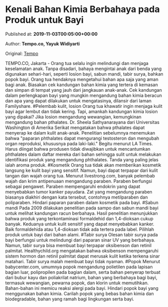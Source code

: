 
# Kenali Bahan Kimia Berbahaya pada Produk untuk Bayi

Published at: **2019-11-03T00:05:00+00:00**

Author: **Tempo.co, Yayuk Widiyarti**

Original: [Tempo](https://gaya.tempo.co/read/1267632/kenali-bahan-kimia-berbahaya-pada-produk-untuk-bayi?utm_source=Digital%20Marketing&utm_medium=Twitter&utm_campaign=dlvrit)

TEMPO.CO, Jakarta - Orang tua selalu ingin melindungi dan menjaga keselamatan anak. Tanpa disadari, bahaya mengintai anak dari benda yang digunakan sehari-hari, seperti losion bayi, sabun mandi, tabir surya, bahkan popok bayi.
Orang tua hendaknya mengetahui bahan apa saja yang aman bagi anak. Biasakan cek kandungan bahan kimia yang tertera di kemasan dan simpan di tempat yang jauh dari jangkauan anak-anak. Cek kandungan dalam perlengkapan bayi yang mungkin mengandung bahan kimia beracun dan apa yang dapat dilakukan untuk mengatasinya, dilansir dari laman Familyshare.
#Pelembab kulit, losion Orang tua khawatir ingin menjaga kulit bayi agar lembut dan tidak kering. Tapi, amankah kandungan kimia losion yang dipakai? Jika losion mengandung wewangian, kemungkinan mengandung bahan pthalates. Dr. Sheela Sathyanarayana dari Universitas Washington di Amerika Serikat mengatakan bahwa pthalates dapat menyerap ke dalam kulit anak-anak. Penelitian sebelumnya menemukan bahwa "paparan phthalates dapat mengurangi testosteron dan mengubah organ reproduksi, khususnya pada laki-laki." Begitu menurut LA Times.
Harus diingat bahwa produsen tidak diwajibkan untuk mencantumkan phthalates dalam daftar mereka dari bahan sehingga sulit untuk melakukan identifikasi produk yang mengandung phthalates. Tanda yang paling jelas ialah aroma produk.
#Kosmetik Orang tua tidak akan memberikan kosmetik langsung ke kulit bayi yang sensitif. Namun, bayi dapat terpapar dari kulit tangan dan wajah orang tua. Menurut livestrong.com, banyak pelembab wajah dan krim antipenuaan mengandung paraben. Paraben berfungsi sebagai pengawet. Paraben mempengaruhi endokrin yang dapat menyebabkan tumor kanker payudara. Zat yang mengandung paraben biasanya diakhiri dengan kata tersebut, contohnya metilparaben dan poliparaben. Hindari paparan paraben dalam kosmetik pada bayi.
#Sabun mandi Pada 2009 dilakukan penelitian pada sampo dan sabun mandi bayi untuk melihat kandungan racun berbahaya. Hasil penelitian menunjukkan bahwa produk yang terkontaminasi formaldehid dan 1,4-dioksan cukup banyak. Keduanya untuk kulit sensitif yang dapat menyebabkan kanker. Baik formaldehida atau 1,4-dioksan tidak ada tertera pada label. Pilihlah produk untuk bayi dari bahan alami.
#Tabir surya Olesan tabir surya pada bayi berfungsi untuk melindungi dari paparan sinar UV yang berbahaya. Namun, tabir surya bisa membuat bayi terpapar oksibenson dan retinil palmitat. Healthychild.org mengatakan bahwa oksibenson mempengaruhi sistem hormon dan retinil palmitat dapat merusak kulit ketika terkena sinar matahari. Tabir surya malah membuat bayi tidak nyaman.
#Popok Menurut babycenter.com, umumnya popok mengandung polietilen pada lapisan bagian luar, polipropilen pada bagian dalam, serta bahan penyerap terbuat dari bubur kayu dan poliakrilat natrium, bahan yang berbahaya bagi bayi, termasuk wewangian, pewarna popok, dan klorin untuk memutihkan. Bahan-bahan ini memicu reaksi alergi pada bayi. Hindari popok bayi yang menggunakan bahan kimia. Carilah popok yang bebas bahan kimia dan biodegradable, bahan yang ramah bagi lingkungan serta bayi.
